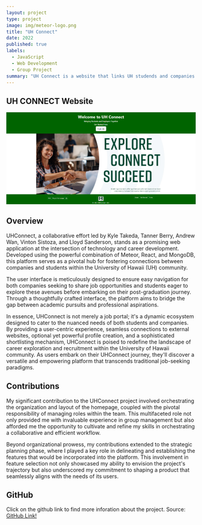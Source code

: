 ```yaml
---
layout: project
type: project
image: img/meteor-logo.png
title: "UH Connect"
date: 2022
published: true
labels:
  - JavaScript
  - Web Development
  - Group Project
summary: "UH Connect is a website that links UH studends and companies with each other."
---
```

## UH CONNECT Website

<img class="img-fluid" src="../img/landingpage.png">

## Overview

UHConnect, a collaborative effort led by  Kyle Takeda, Tanner Berry, Andrew Wan, Vinton Sistoza, and Lloyd Sanderson, stands as a promising web application at the intersection of technology and career development. Developed using the powerful combination of Meteor, React, and MongoDB, this platform serves as a pivotal hub for fostering connections between companies and students within the University of Hawaii (UH) community.

The user interface is meticulously designed to ensure easy navigation for both companies seeking to share job opportunities and students eager to explore these avenues before embarking on their post-graduation journey. Through a thoughtfully crafted interface, the platform aims to bridge the gap between academic pursuits and professional aspirations.

In essence, UHConnect is not merely a job portal; it's a dynamic ecosystem designed to cater to the nuanced needs of both students and companies. By providing a user-centric experience, seamless connections to external websites, optional yet powerful profile creation, and a sophisticated shortlisting mechanism, UHConnect is poised to redefine the landscape of career exploration and recruitment within the University of Hawaii community. As users embark on their UHConnect journey, they'll discover a versatile and empowering platform that transcends traditional job-seeking paradigms.

## Contributions

My significant contribution to the UHConnect project involved orchestrating the organization and layout of the homepage, coupled with the pivotal responsibility of managing roles within the team. This multifaceted role not only provided me with invaluable experience in group management but also afforded me the opportunity to cultivate and refine my skills in orchestrating a collaborative and efficient workflow.

Beyond organizational prowess, my contributions extended to the strategic planning phase, where I played a key role in delineating and establishing the features that would be incorporated into the platform. This involvement in feature selection not only showcased my ability to envision the project's trajectory but also underscored my commitment to shaping a product that seamlessly aligns with the needs of its users.

## GitHub 
Click on the github link to find more inforation about the project.
Source: <a href="https://github.com/uh-connect/uh-connect"><i class="large github icon "></i>GitHub Link!</a>
